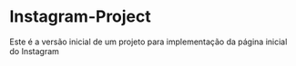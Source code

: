 # Instagram-Project

Este é a versão inicial de um projeto para implementação da página inicial do Instagram
